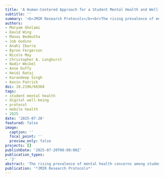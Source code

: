 ```yaml
---
title: 'A Human-Centered Approach for a Student Mental Health and Well-Being Mobile App: Protocol for Development, Implementation, and Evaluation'
subtitle: ''
summary: '<b>JMIR Research Protocols</b><br>The rising prevalence of mental health concerns among students is prompting universities to explore innovative solutions to support student well-being. This paper describes the protocol for the development, implementation, and evaluation of the Willo mobile app designed to address the mental health and wellness needs of students.'
authors:
- Maryam Gholami
- David Wing
- Manas Bedmutha
- Job Godino
- Anahi Ibarra
- Byron Fergerson
- Nicole May
- Christopher A. Longhurst
- Nadir Weibel
- Anne Duffy
- Heidi Rataj
- Karandeep Singh
- Kevin Patrick
doi: 10.2196/68368
tags:
- student mental health
- digital well-being
- protocol
- mobile health
- 2025
date: '2025-07-20'
featured: false
image:
  caption: ''
  focal_point: ''
  preview_only: false
projects: []
publishDate: '2025-07-20T00:00:00Z'
publication_types:
- '2'
abstract: 'The rising prevalence of mental health concerns among students is prompting universities to explore innovative solutions to support student well-being. This paper describes the protocol for the development, implementation, and evaluation of a mobile app designed to address the mental health and wellness needs of students. This project employs a student-centered approach, partnering with students from the initial needs analysis through to the final design and implementation stages. The app aims to increase the use of campus resources by improving awareness through user-designated preferences. It links to student EHRs for coordinated care. A logic model and evaluation plan guide its integration, with biannual assessments tracking mental health trends, feasibility, and impact. Over 600 survey responses were collected as of March 2025, with more data collection underway. Findings aim to inform similar digital mental health initiatives.'
publication: '*JMIR Research Protocols*'
---
```

